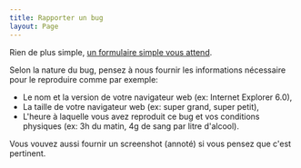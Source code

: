 ```yaml
---
title: Rapporter un bug
layout: Page
---
```


Rien de plus simple,
[un formulaire simple vous attend](https://github.com/putaindecode/putaindecode.io/issues/new).

Selon la nature du bug, pensez à nous fournir les informations nécessaire pour
le reproduire comme par exemple:

- Le nom et la version de votre navigateur web
  (ex: Internet Explorer 6.0),
- La taille de votre navigateur web
  (ex: super grand, super petit),
- L'heure à laquelle vous avez reproduit ce bug et vos conditions physiques
  (ex: 3h du matin, 4g de sang par litre d'alcool).

Vous vouvez aussi fournir un screenshot (annoté) si vous pensez que c'est
pertinent.

<!-- TODO ajouter un exemple de rapport bien fait -->
